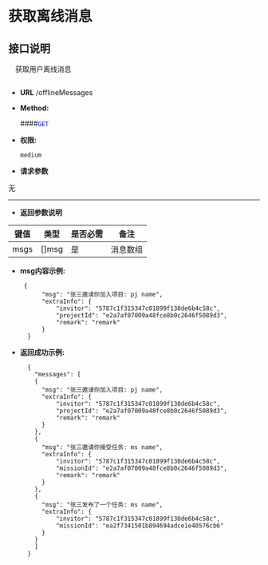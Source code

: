 # 获取离线消息

## 接口说明

　获取用户离线消息

## 


* **URL**
        /offlineMessages

* **Method:**
  
  ####<font color=blue>`GET`</font>

* **权限:**

  `medium`

*  **请求参数**

无


------------------------------------------- 
*  **返回参数说明**

**键值** | **类型** | **是否必需** | **备注**
---------|----------|--------------|---------
msgs    |[]msg |是 |消息数组

* **msg内容示例:**


       {
            "msg": "张三邀请你加入项目: pj name",
            "extraInfo": {
                "invitor": "5787c1f315347c01899f130de6b4c58c",
                "projectId": "e2a7af07009a48fce8b0c2646f5089d3",
                "remark": "remark"
            }
        }

* **返回成功示例:**


        {
          "messages": [
          {
            "msg": "张三邀请你加入项目: pj name",
            "extraInfo": {
                "invitor": "5787c1f315347c01899f130de6b4c58c",
                "projectId": "e2a7af07009a48fce8b0c2646f5089d3",
                "remark": "remark"
            }
          },
          {
            "msg": "张三邀请你接受任务: ms name",
            "extraInfo": {
                "invitor": "5787c1f315347c01899f130de6b4c58c",
                "missionId": "e2a7af07009a48fce8b0c2646f5089d3",
                "remark": "remark"
            }
          },
          {
            "msg": "张三发布了一个任务: ms name",
            "extraInfo": {
                "invitor": "5787c1f315347c01899f130de6b4c58c",
                "missionId": "ea2f7341501b894694adce1e40576cb6"
            }
          }
          ]
        }